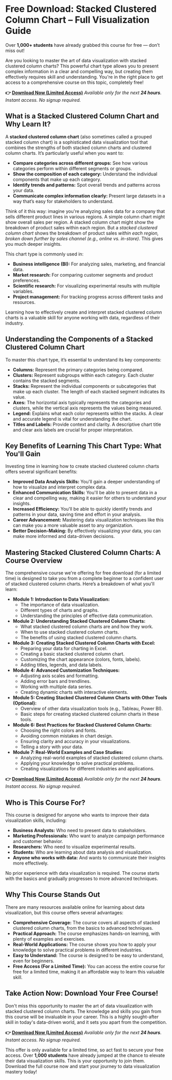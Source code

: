 # Free Download: Stacked Clustered Column Chart – Full Visualization Guide

Over **1,000+ students** have already grabbed this course for free — don’t miss out!

Are you looking to master the art of data visualization with stacked clustered column charts? This powerful chart type allows you to present complex information in a clear and compelling way, but creating them effectively requires skill and understanding. You're in the right place to get access to a comprehensive course on this topic, completely free!

**👉 [Download Now (Limited Access)](https://udemywork.com/stacked-clustered-column-chart)**
_Available only for the next **24 hours**. Instant access. No signup required._

## What is a Stacked Clustered Column Chart and Why Learn It?

A **stacked clustered column chart** (also sometimes called a grouped stacked column chart) is a sophisticated data visualization tool that combines the strengths of both stacked column charts and clustered column charts. It’s particularly useful when you want to:

*   **Compare categories across different groups:** See how various categories perform within different segments or groups.
*   **Show the composition of each category:** Understand the individual components that make up each category.
*   **Identify trends and patterns:** Spot overall trends and patterns across your data.
*   **Communicate complex information clearly:** Present large datasets in a way that’s easy for stakeholders to understand.

Think of it this way: imagine you're analyzing sales data for a company that sells different product lines in various regions. A simple column chart might show overall sales per region. A stacked column chart might show the breakdown of product sales within each region. But a *stacked clustered column chart* shows the breakdown of product sales *within each region, broken down further by sales channel (e.g., online vs. in-store)*.  This gives you much deeper insights.

This chart type is commonly used in:

*   **Business intelligence (BI):** For analyzing sales, marketing, and financial data.
*   **Market research:** For comparing customer segments and product preferences.
*   **Scientific research:** For visualizing experimental results with multiple variables.
*   **Project management:** For tracking progress across different tasks and resources.

Learning how to effectively create and interpret stacked clustered column charts is a valuable skill for anyone working with data, regardless of their industry.

## Understanding the Components of a Stacked Clustered Column Chart

To master this chart type, it’s essential to understand its key components:

*   **Columns:** Represent the primary categories being compared.
*   **Clusters:** Represent subgroups within each category. Each cluster contains the stacked segments.
*   **Stacks:** Represent the individual components or subcategories that make up each cluster.  The length of each stacked segment indicates its value.
*   **Axes:**  The horizontal axis typically represents the categories and clusters, while the vertical axis represents the values being measured.
*   **Legend:** Explains what each color represents within the stacks. A clear and accurate legend is vital for understanding the chart.
*   **Titles and Labels:** Provide context and clarity. A descriptive chart title and clear axis labels are crucial for proper interpretation.

## Key Benefits of Learning This Chart Type: What You'll Gain

Investing time in learning how to create stacked clustered column charts offers several significant benefits:

*   **Improved Data Analysis Skills:** You'll gain a deeper understanding of how to visualize and interpret complex data.
*   **Enhanced Communication Skills:** You'll be able to present data in a clear and compelling way, making it easier for others to understand your insights.
*   **Increased Efficiency:** You'll be able to quickly identify trends and patterns in your data, saving time and effort in your analysis.
*   **Career Advancement:** Mastering data visualization techniques like this can make you a more valuable asset to any organization.
*   **Better Decision-Making:** By effectively visualizing your data, you can make more informed and data-driven decisions.

## Mastering Stacked Clustered Column Charts: A Course Overview

The comprehensive course we're offering for free download (for a limited time) is designed to take you from a complete beginner to a confident user of stacked clustered column charts. Here’s a breakdown of what you'll learn:

*   **Module 1: Introduction to Data Visualization:**
    *   The importance of data visualization.
    *   Different types of charts and graphs.
    *   Understanding the principles of effective data communication.
*   **Module 2: Understanding Stacked Clustered Column Charts:**
    *   What stacked clustered column charts are and how they work.
    *   When to use stacked clustered column charts.
    *   The benefits of using stacked clustered column charts.
*   **Module 3: Creating Stacked Clustered Column Charts with Excel:**
    *   Preparing your data for charting in Excel.
    *   Creating a basic stacked clustered column chart.
    *   Customizing the chart appearance (colors, fonts, labels).
    *   Adding titles, legends, and data labels.
*   **Module 4: Advanced Customization Techniques:**
    *   Adjusting axis scales and formatting.
    *   Adding error bars and trendlines.
    *   Working with multiple data series.
    *   Creating dynamic charts with interactive elements.
*   **Module 5: Creating Stacked Clustered Column Charts with Other Tools (Optional):**
    *   Overview of other data visualization tools (e.g., Tableau, Power BI).
    *   Basic steps for creating stacked clustered column charts in these tools.
*   **Module 6: Best Practices for Stacked Clustered Column Charts:**
    *   Choosing the right colors and fonts.
    *   Avoiding common mistakes in chart design.
    *   Ensuring clarity and accuracy in your visualizations.
    *   Telling a story with your data.
*   **Module 7: Real-World Examples and Case Studies:**
    *   Analyzing real-world examples of stacked clustered column charts.
    *   Applying your knowledge to solve practical problems.
    *   Creating visualizations for different industries and applications.

**👉 [Download Now (Limited Access)](https://udemywork.com/stacked-clustered-column-chart)**
_Available only for the next **24 hours**. Instant access. No signup required._

## Who is This Course For?

This course is designed for anyone who wants to improve their data visualization skills, including:

*   **Business Analysts:** Who need to present data to stakeholders.
*   **Marketing Professionals:** Who want to analyze campaign performance and customer behavior.
*   **Researchers:** Who need to visualize experimental results.
*   **Students:** Who are learning about data analysis and visualization.
*   **Anyone who works with data:** And wants to communicate their insights more effectively.

No prior experience with data visualization is required. The course starts with the basics and gradually progresses to more advanced techniques.

## Why This Course Stands Out

There are many resources available online for learning about data visualization, but this course offers several advantages:

*   **Comprehensive Coverage:** The course covers all aspects of stacked clustered column charts, from the basics to advanced techniques.
*   **Practical Approach:** The course emphasizes hands-on learning, with plenty of examples and exercises.
*   **Real-World Applications:** The course shows you how to apply your knowledge to solve practical problems in different industries.
*   **Easy to Understand:** The course is designed to be easy to understand, even for beginners.
*   **Free Access (For a Limited Time):** You can access the entire course for free for a limited time, making it an affordable way to learn this valuable skill.

## Take Action Now: Download Your Free Course!

Don't miss this opportunity to master the art of data visualization with stacked clustered column charts. The knowledge and skills you gain from this course will be invaluable in your career. This is a highly sought-after skill in today's data-driven world, and it sets you apart from the competition.

**👉 [Download Now (Limited Access)](https://udemywork.com/stacked-clustered-column-chart)**
_Available only for the next **24 hours**. Instant access. No signup required._

This offer is only available for a limited time, so act fast to secure your free access. Over **1,000 students** have already jumped at the chance to elevate their data visualization skills. This is your opportunity to join them. Download the full course now and start your journey to data visualization mastery today!
